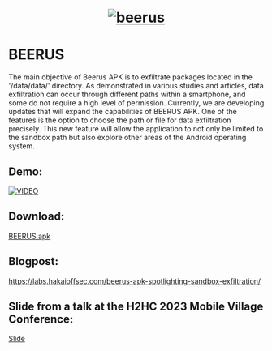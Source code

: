 <h1 align="center">
  <br>
  <a href="https://github.com/hakaioffsec/BEERUS"><img src="https://github.com/hakaioffsec/BEERUS/assets/13952914/31b6d346-9637-481b-a4ec-0d2ee0840572" alt="beerus"></a>
</h1>

# BEERUS
The main objective of Beerus APK is to exfiltrate packages located in the '/data/data/' directory. As demonstrated in various studies and articles, data exfiltration can occur through different paths within a smartphone, and some do not require a high level of permission. Currently, we are developing updates that will expand the capabilities of BEERUS APK. One of the features is the option to choose the path or file for data exfiltration precisely. This new feature will allow the application to not only be limited to the sandbox path but also explore other areas of the Android operating system.

## Demo:
[![VIDEO](http://img.youtube.com/vi/3T1cH7Mf7h4/0.jpg)](https://www.youtube.com/watch?v=3T1cH7Mf7h4&ab_channel=HakaiOffensiveSecurity)

## Download:
[BEERUS.apk](app/release/BEERUS.apk)

## Blogpost:
https://labs.hakaioffsec.com/beerus-apk-spotlighting-sandbox-exfiltration/

## Slide from a talk at the H2HC 2023 Mobile Village Conference:
[Slide](/app/release/Beerus%20-%20A%20Better%20PoC.pptx)
